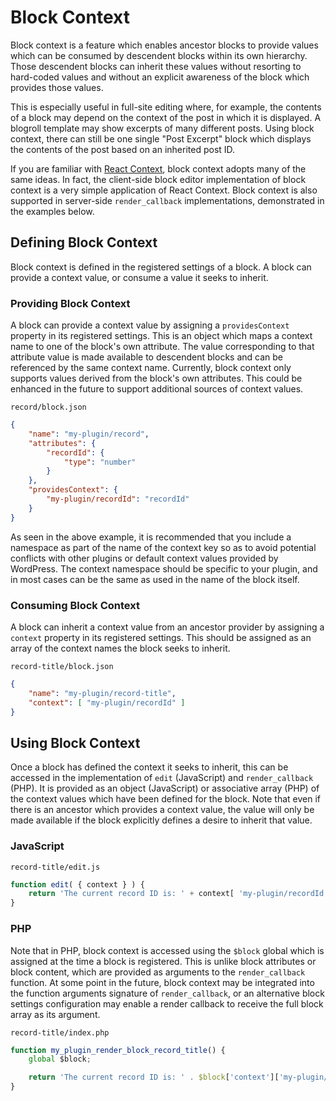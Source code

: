 # Block Context

Block context is a feature which enables ancestor blocks to provide values which can be consumed by descendent blocks within its own hierarchy. Those descendent blocks can inherit these values without resorting to hard-coded values and without an explicit awareness of the block which provides those values.

This is especially useful in full-site editing where, for example, the contents of a block may depend on the context of the post in which it is displayed. A blogroll template may show excerpts of many different posts. Using block context, there can still be one single "Post Excerpt" block which displays the contents of the post based on an inherited post ID.

If you are familiar with [React Context](https://reactjs.org/docs/context.html), block context adopts many of the same ideas. In fact, the client-side block editor implementation of block context is a very simple application of React Context. Block context is also supported in server-side `render_callback` implementations, demonstrated in the examples below.

## Defining Block Context

Block context is defined in the registered settings of a block. A block can provide a context value, or consume a value it seeks to inherit.

### Providing Block Context

A block can provide a context value by assigning a `providesContext` property in its registered settings. This is an object which maps a context name to one of the block's own attribute. The value corresponding to that attribute value is made available to descendent blocks and can be referenced by the same context name. Currently, block context only supports values derived from the block's own attributes. This could be enhanced in the future to support additional sources of context values.

`record/block.json`

```json
{
	"name": "my-plugin/record",
	"attributes": {
		"recordId": {
			"type": "number"
		}
	},
	"providesContext": {
		"my-plugin/recordId": "recordId"
	}
}
```

As seen in the above example, it is recommended that you include a namespace as part of the name of the context key so as to avoid potential conflicts with other plugins or default context values provided by WordPress. The context namespace should be specific to your plugin, and in most cases can be the same as used in the name of the block itself.

### Consuming Block Context

A block can inherit a context value from an ancestor provider by assigning a `context` property in its registered settings. This should be assigned as an array of the context names the block seeks to inherit.

`record-title/block.json`

```json
{
	"name": "my-plugin/record-title",
	"context": [ "my-plugin/recordId" ]
}
```

## Using Block Context

Once a block has defined the context it seeks to inherit, this can be accessed in the implementation of `edit` (JavaScript) and `render_callback` (PHP). It is provided as an object (JavaScript) or associative array (PHP) of the context values which have been defined for the block. Note that even if there is an ancestor which provides a context value, the value will only be made available if the block explicitly defines a desire to inherit that value.

### JavaScript

`record-title/edit.js`

```js
function edit( { context } ) {
	return 'The current record ID is: ' + context[ 'my-plugin/recordId' ];
}
```

### PHP

Note that in PHP, block context is accessed using the `$block` global which is assigned at the time a block is registered. This is unlike block attributes or block content, which are provided as arguments to the `render_callback` function. At some point in the future, block context may be integrated into the function arguments signature of `render_callback`, or an alternative block settings configuration may enable a render callback to receive the full block array as its argument.

`record-title/index.php`

```js
function my_plugin_render_block_record_title() {
	global $block;

	return 'The current record ID is: ' . $block['context']['my-plugin/recordId'];
}
```

